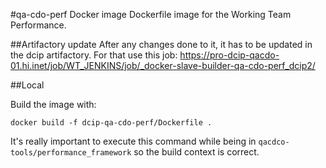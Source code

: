 #qa-cdo-perf Docker image
Dockerfile image for the Working Team Performance.

##Artifactory update
After any changes done to it, it has to be updated in the dcip artifactory.
For that use this job: https://pro-dcip-qacdo-01.hi.inet/job/WT_JENKINS/job/_docker-slave-builder-qa-cdo-perf_dcip2/

##Local 

Build the image with: 
```
docker build -f dcip-qa-cdo-perf/Dockerfile .
```
It's really important to execute this command while being in `qacdco-tools/performance_framework` so the build context is 
correct.
